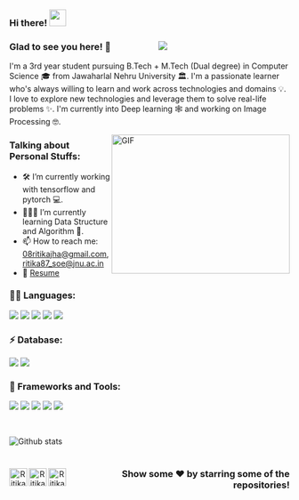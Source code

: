 ### Hi there! <img src="https://raw.githubusercontent.com/iampavangandhi/iampavangandhi/master/gifs/Hi.gif" width="30px">

### Glad to see you here! 🤩 &nbsp; &nbsp;  &nbsp;  &nbsp;  &nbsp;  &nbsp;  &nbsp;  &nbsp;  &nbsp; &nbsp; &nbsp;![](https://visitor-badge.glitch.me/badge?page_id=ritikajha.ritikajha)
  
I'm a 3rd year student pursuing B.Tech + M.Tech (Dual degree) in Computer Science 🎓 from Jawaharlal Nehru University 🏛. I'm a passionate learner who's always willing to learn and work across technologies and domains 💡. I love to explore new technologies and leverage them to solve real-life problems ✨. I'm currently into Deep learning 🕸️ and working on Image Processing 🤓.

<img align="right" height="250" width="320" alt="GIF" src="https://lh4.googleusercontent.com/proxy/gjd6qkC8To8Ty4a1seXXYgJY1Ac4QYxSd3dvNsfHq3IqdtDd79Z6YSvdR9JxSKN_xd3FCqM8P1LIe0Ly2Tb0L8V2lUwH0yZuqJ4I3I3jE2sGTp9yFsu4xWixU1ORzNZLyUW9070PIg=s0-d" />

### Talking about Personal Stuffs:

- 🛠 I’m currently working with tensorflow and pytorch 💻.
- 👨🏻‍💻 I’m currently learning Data Structure and Algorithm 🚀.
- 📫 How to reach me: 08ritikajha@gmail.com, ritika87_soe@jnu.ac.in
- 📝 [Resume](https://www.canva.com/design/DAD4gIyNJW0/4f7Wy4-US3nUJy3PZgxquA/view?utm_content=DAD4gIyNJW0&utm_campaign=designshare&utm_medium=link&utm_source=sharebutton)

### 👩‍💻 Languages:

<code><img src="https://img.shields.io/badge/C-00599C?style=for-the-badge&logo=c&logoColor=white" /></code>
<code><img src="https://img.shields.io/badge/C%2B%2B-00599C?style=for-the-badge&logo=c%2B%2B&logoColor=white" /></code>
<code><img src="https://img.shields.io/badge/Python-3776AB?style=for-the-badge&logo=python&logoColor=white" /></code>
<code><img src="https://img.shields.io/badge/JavaScript-323330?style=for-the-badge&logo=javascript&logoColor=F7DF1E" /></code>
<code><img src="https://img.shields.io/badge/PHP-777BB4?style=for-the-badge&logo=php&logoColor=white" /></code>

### ⚡ Database:
<code><img src="https://img.shields.io/badge/MySQL-00000F?style=for-the-badge&logo=mysql&logoColor=white" /></code>
<code><img src="https://img.shields.io/badge/SQLite-07405E?style=for-the-badge&logo=sqlite&logoColor=white" /></code>

### 🚀 Frameworks and Tools:

<code><img src="https://img.shields.io/badge/OpenCV-27338e?style=for-the-badge&logo=OpenCV&logoColor=white" /></code>
<code><img src="https://img.shields.io/badge/Jupyter-F37626.svg?&style=for-the-badge&logo=Jupyter&logoColor=white" /></code>
<code><img src="https://img.shields.io/badge/Shell_Script-121011?style=for-the-badge&logo=gnu-bash&logoColor=white" /></code>
<code><img src="https://img.shields.io/badge/conda-342B029.svg?&style=for-the-badge&logo=anaconda&logoColor=white" /></code>
<code><img src="https://img.shields.io/badge/Git-F05032?style=for-the-badge&logo=git&logoColor=white" /></code>

</br>

<!-- ### Languages and Tools:

<code><img height="30" src="https://upload.wikimedia.org/wikipedia/commons/thumb/1/18/ISO_C%2B%2B_Logo.svg/1200px-ISO_C%2B%2B_Logo.svg.png"></code>
<code><img height="30" src="https://raw.githubusercontent.com/github/explore/80688e429a7d4ef2fca1e82350fe8e3517d3494d/topics/python/python.png"></code>
<code><img height="30" src="https://seeklogo.com/images/Q/qt-small-logo-E980A7F727-seeklogo.com.png"></code>
<code><img height="30" src="https://c0.klipartz.com/pngpicture/23/261/sticker-png-responsive-web-design-boilerplate-text-html-template-boilerplate-code-world-wide-web-template-blue-text-trademark-logo.png"></code>
<code><img height="30" src="https://raw.githubusercontent.com/github/explore/80688e429a7d4ef2fca1e82350fe8e3517d3494d/topics/javascript/javascript.png"></code>
<code><img height="30" src="https://raw.githubusercontent.com/github/explore/80688e429a7d4ef2fca1e82350fe8e3517d3494d/topics/php/php.png"></code>
<code><img height="30" src="https://raw.githubusercontent.com/github/explore/80688e429a7d4ef2fca1e82350fe8e3517d3494d/topics/sql/sql.png"></code>
<code><img height="30" src="https://raw.githubusercontent.com/github/explore/80688e429a7d4ef2fca1e82350fe8e3517d3494d/topics/git/git.png"></code>
<code><img height="30" src="https://raw.githubusercontent.com/github/explore/80688e429a7d4ef2fca1e82350fe8e3517d3494d/topics/terminal/terminal.png"></code>
<code><img height="30" src="https://raw.githubusercontent.com/github/explore/80688e429a7d4ef2fca1e82350fe8e3517d3494d/topics/tensorflow/tensorflow.png"></code>
<code><img height="30" src="https://pytorch.org/assets/images/pytorch-logo.png"></code> -->


![Github stats](https://github-readme-stats.vercel.app/api?username=ritikajha&show_icons=true&hide_border=true)

#

<div align="center">
<a href="https://www.linkedin.com/in/ritika-jha-000b71194/">
  <img align="left" alt="Ritika's Linkdein" width="32px" src="https://cdn2.iconfinder.com/data/icons/social-media-2285/512/1_Linkedin_unofficial_colored_svg-512.png" />
</a>
<a href="https://github.com/ritikajha">
  <img align="left" alt="Ritika's Github" width="32px" src="https://github.githubassets.com/images/modules/logos_page/GitHub-Mark.png" />
</a>
<a href="https://t.me/ritikajha08">
  <img align="left" alt="Ritika's Telegram" width="32px" src="https://web.telegram.org/img/logo_share.png" />
</a>
<div align="right">
 
### Show some ❤️ by starring some of the repositories!
 
</div>
</div>
